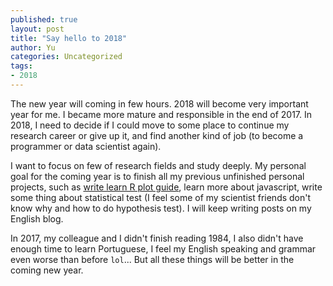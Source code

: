```yaml
---
published: true
layout: post
title: "Say hello to 2018"
author: Yu
categories: Uncategorized
tags:
- 2018
---
```


The new year will coming in few hours. 2018 will become very important year for me. I became more mature and responsible in the end of 2017. In 2018, I need to decide if I could move to some place to continue my research career or give up it, and find another kind of job (to become a programmer or data scientist again). 


I want to focus on few of research fields and study deeply. My personal goal for the coming year is to finish all my previous unfinished personal projects, such as [write learn R plot guide](http://yulijia.net/en/r-language/2016/01/21/Learn-ggplot2-the-hard-way-or-in-practice.html), learn more about javascript, write some thing about statistical test (I feel some of my scientist friends don't know why and how to do hypothesis test). I will keep writing posts on my English blog. 

In 2017, my colleague and I didn't finish reading 1984, I also didn't have enough time to learn Portuguese, I feel my English speaking and grammar even worse than before <code>lol</code>... But all these things will be better in the coming new year.





